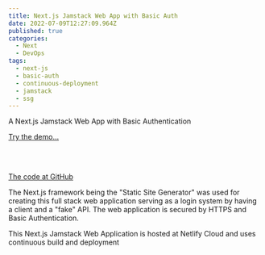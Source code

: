 ```yaml
---
title: Next.js Jamstack Web App with Basic Auth
date: 2022-07-09T12:27:09.964Z
published: true
categories:
  - Next
  - DevOps
tags:
  - next-js
  - basic-auth
  - continuous-deployment
  - jamstack
  - ssg
---
```

A Next.js Jamstack Web App with Basic Authentication

<a href="https://psonextjsone.netlify.app/" target="_blank">Try the demo...</a>

<br /><br />

<a href="https://github.com/persteenolsen/next-js-basic-auth" target="_blank">The code at GitHub</a>

The Next.js framework being the "Static Site Generator" was used for creating this full stack web application serving as a login system by having a client and a "fake" API. The web application is secured by HTTPS and Basic Authentication.

This Next.js Jamstack Web Application is hosted at Netlify Cloud and uses continuous build and deployment